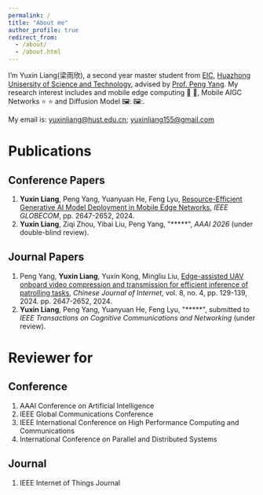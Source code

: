 ```yaml
---
permalink: /
title: "About me"
author_profile: true
redirect_from: 
  - /about/
  - /about.html
---
```


I’m Yuxin Liang(梁雨欣), a second year master student from [EIC](https://ei.hust.edu.cn/), [Huazhong Unisersity of Science and Technology](https://www.hust.edu.cn/), advised by [Prof. Peng Yang](https://scholar.google.com/citations?hl=en&user=8v7c4rYAAAAJ). My research interest includes and mobile edge computing :iphone: :iphone:, Mobile AIGC Networks :star: :star: and Diffusion Model 🖼️: 🖼️:.

My email is: yuxinliang@hust.edu.cn; yuxinliang155@gmail.com


Publications
======

Conference Papers
------
1. **Yuxin Liang**, Peng Yang, Yuanyuan He, Feng Lyu, [Resource-Efficient Generative AI Model Deployment in Mobile Edge Networks](https://ieeexplore.ieee.org/abstract/document/10901571), *IEEE GLOBECOM*, pp. 2647-2652, 2024.
2. **Yuxin Liang**, Ziqi Zhou, Yibai Liu, Peng Yang, "*****", *AAAI 2026* (under double-blind review).
   
Journal Papers
------
1. Peng Yang, **Yuxin Liang**, Yuxin Kong, Mingliu Liu, [Edge-assisted UAV onboard video compression and transmission for efficient inference of patrolling tasks](https://www.wlwxb.com.cn/zh/article/doi/10.11959/j.issn.2096-3750.2024.00418/), *Chinese Journal of Internet*, vol. 8, no. 4, pp. 129-139, 2024. pp. 2647-2652, 2024.
2. **Yuxin Liang**, Peng Yang, Yuanyuan He, Feng Lyu, "*****", submitted to *IEEE Transactions on Cognitive Communications and Networking* (under review).
   
Reviewer for
======
Conference
------
1. AAAI Conference on Artificial  Intelligence
2. IEEE Global Communications Conference
3. IEEE International Conference on High Performance  Computing and Communications
4. International Conference on Parallel and Distributed Systems
   
Journal
------
1. IEEE Internet of Things Journal

